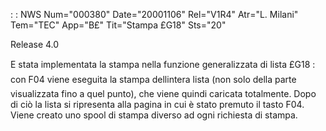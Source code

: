  :  : NWS Num="000380" Date="20001106" Rel="V1R4" Atr="L. Milani" Tem="TEC" App="B£" Tit="Stampa £G18" Sts="20"

Release 4.0

E stata implementata la stampa nella funzione generalizzata di lista £G18 :  con F04 viene eseguita
la stampa dellintera lista (non solo della parte visualizzata fino a quel punto), che viene quindi
caricata totalmente.
Dopo di ciò la lista si ripresenta alla pagina in cui è stato premuto il tasto F04.
Viene creato uno spool di stampa diverso ad ogni richiesta di stampa.


